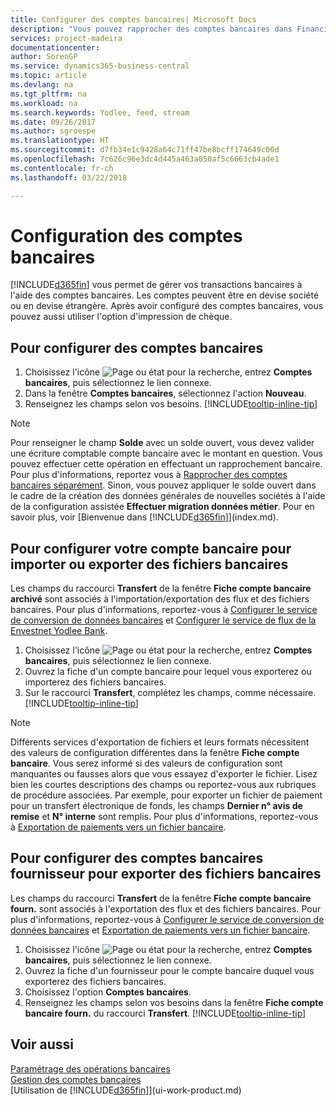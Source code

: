 ```yaml
---
title: Configurer des comptes bancaires| Microsoft Docs
description: "Vous pouvez rapprocher des comptes bancaires dans Financials des relevés de la banque."
services: project-madeira
documentationcenter: 
author: SorenGP
ms.service: dynamics365-business-central
ms.topic: article
ms.devlang: na
ms.tgt_pltfrm: na
ms.workload: na
ms.search.keywords: Yodlee, feed, stream
ms.date: 09/26/2017
ms.author: sgroespe
ms.translationtype: HT
ms.sourcegitcommit: d7fb34e1c9428a64c71ff47be8bcff174649c00d
ms.openlocfilehash: 7c626c96e3dc4d445a463a050af5c6663cb4ade1
ms.contentlocale: fr-ch
ms.lasthandoff: 03/22/2018

---
```

# <a name="set-up-bank-accounts"></a>Configuration des comptes bancaires
[!INCLUDE[d365fin](includes/d365fin_md.md)] vous permet de gérer vos transactions bancaires à l'aide des comptes bancaires. Les comptes peuvent être en devise société ou en devise étrangère. Après avoir configuré des comptes bancaires, vous pouvez aussi utiliser l'option d'impression de chèque.

## <a name="to-set-up-bank-accounts"></a>Pour configurer des comptes bancaires
1. Choisissez l'icône ![Page ou état pour la recherche](media/ui-search/search_small.png "icône Page ou état pour la recherche"), entrez **Comptes bancaires**, puis sélectionnez le lien connexe.
2. Dans la fenêtre **Comptes bancaires**, sélectionnez l'action **Nouveau**.
3. Renseignez les champs selon vos besoins. [!INCLUDE[tooltip-inline-tip](includes/tooltip-inline-tip_md.md)]

> [!NOTE]
> Pour renseigner le champ **Solde** avec un solde ouvert, vous devez valider une écriture comptable compte bancaire avec le montant en question. Vous pouvez effectuer cette opération en effectuant un rapprochement bancaire. Pour plus d'informations, reportez vous à [Rapprocher des comptes bancaires séparément](bank-how-reconcile-bank-accounts-separately.md). Sinon, vous pouvez appliquer le solde ouvert dans le cadre de la création des données générales de nouvelles sociétés à l'aide de la configuration assistée **Effectuer migration données métier**. Pour en savoir plus, voir [Bienvenue dans [!INCLUDE[d365fin](includes/d365fin_md.md)]](index.md).

## <a name="to-set-up-your-bank-account-for-import-or-export-of-bank-files"></a>Pour configurer votre compte bancaire pour importer ou exporter des fichiers bancaires
Les champs du raccourci **Transfert** de la fenêtre **Fiche compte bancaire archivé** sont associés à l'importation/exportation des flux et des fichiers bancaires. Pour plus d'informations, reportez-vous à [Configurer le service de conversion de données bancaires](bank-how-setup-bank-data-conversion-service.md) et [Configurer le service de flux de la Envestnet Yodlee Bank](bank-how-setup-bank-statement-service.md).

1. Choisissez l'icône ![Page ou état pour la recherche](media/ui-search/search_small.png "icône Page ou état pour la recherche"), entrez **Comptes bancaires**, puis sélectionnez le lien connexe.
2. Ouvrez la fiche d'un compte bancaire pour lequel vous exporterez ou importerez des fichiers bancaires.
3. Sur le raccourci **Transfert**, complétez les champs, comme nécessaire. [!INCLUDE[tooltip-inline-tip](includes/tooltip-inline-tip_md.md)]

> [!NOTE]  
>   Différents services d'exportation de fichiers et leurs formats nécessitent des valeurs de configuration différentes dans la fenêtre **Fiche compte bancaire**. Vous serez informé si des valeurs de configuration sont manquantes ou fausses alors que vous essayez d'exporter le fichier. Lisez bien les courtes descriptions des champs ou reportez-vous aux rubriques de procédure associées. Par exemple, pour exporter un fichier de paiement pour un transfert électronique de fonds, les champs **Dernier n° avis de remise** et **N° interne** sont remplis. Pour plus d'informations, reportez-vous à [Exportation de paiements vers un fichier bancaire](payables-how-export-payments-bank-file.md).

## <a name="to-set-up-vendor-bank-accounts-for-export-of-bank-files"></a>Pour configurer des comptes bancaires fournisseur pour exporter des fichiers bancaires
Les champs du raccourci **Transfert** de la fenêtre **Fiche compte bancaire fourn.** sont associés à l'exportation des flux et des fichiers bancaires. Pour plus d'informations, reportez-vous à [Configurer le service de conversion de données bancaires](bank-how-setup-bank-data-conversion-service.md) et [Exportation de paiements vers un fichier bancaire](payables-how-export-payments-bank-file.md).

1. Choisissez l'icône ![Page ou état pour la recherche](media/ui-search/search_small.png "icône Page ou état pour la recherche"), entrez **Comptes bancaires**, puis sélectionnez le lien connexe.
2. Ouvrez la fiche d'un fournisseur pour le compte bancaire duquel vous exporterez des fichiers bancaires.
3. Choisissez l'option **Comptes bancaires**.
3. Renseignez les champs selon vos besoins dans la fenêtre **Fiche compte bancaire fourn.** du raccourci **Transfert**. [!INCLUDE[tooltip-inline-tip](includes/tooltip-inline-tip_md.md)]

## <a name="see-also"></a>Voir aussi
[Paramétrage des opérations bancaires](bank-setup-banking.md)  
[Gestion des comptes bancaires](bank-manage-bank-accounts.md)  
[Utilisation de [!INCLUDE[d365fin](includes/d365fin_md.md)]](ui-work-product.md)

